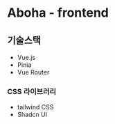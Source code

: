 # Aboha - frontend

## 기술스택

- Vue.js
- Pinia
- Vue Router

### CSS 라이브러리

- tailwind CSS
- Shadcn UI
